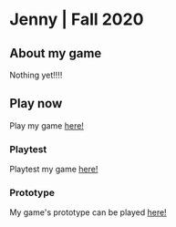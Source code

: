 # Jenny | Fall 2020

## About my game
Nothing yet!!!!

## Play now
Play my game [here!](https://jenny-lim.github.io/IASC-1P04/final_build/)

### Playtest
Playtest my game [here!](https://jenny-lim.github.io/IASC-1P04/playtest/playtest)

### Prototype
My game's prototype can be played [here!](https://jenny-lim.github.io/IASC-1P04/prototype/Nicos_Happy_Day.html)
